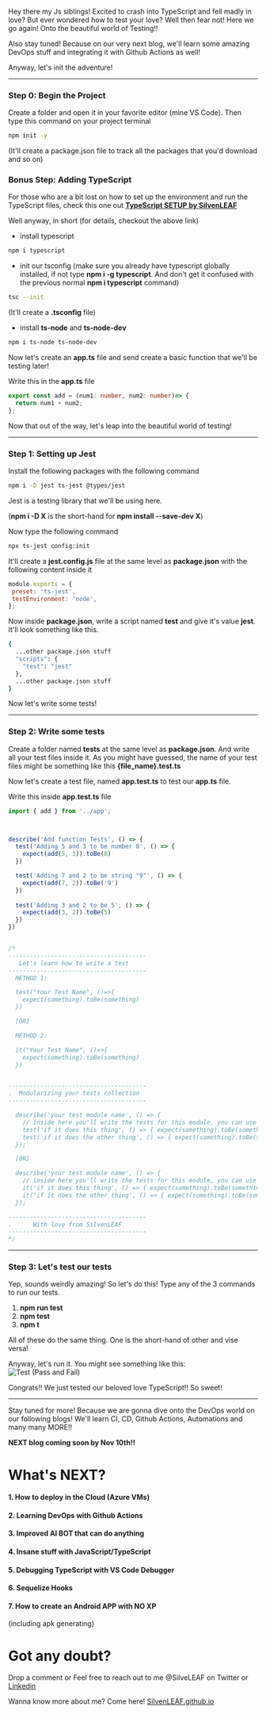 Hey there my Js siblings! Excited to crash into TypeScript and fell madly in love? But ever wondered how to test your love? Well then fear not! Here we go again! Onto the beautiful world of Testing!!

Also stay tuned! Because on our very next blog, we'll learn some amazing DevOps stuff and integrating it with Github Actions as well!

Anyway, let's init the adventure!

***

### Step 0: Begin the Project
Create a folder and open it in your favorite editor (mine VS Code). Then type this command on your project terminal
```bash 
npm init -y
```
(It'll create a package.json file to track all the packages that you'd download and so on)

### Bonus Step: Adding TypeScript
For those who are a bit lost on how to set up the environment and run the TypeScript files, check this one out **[TypeScript SETUP by SilvenLEAF](https://dev.to/silvenleaf/typescript-setup-by-silvenleaf-1aen)**

Well anyway, in short (for details, checkout the above link)
- install typescript
```bash
npm i typescript 
```

- init our tsconfig
(make sure you already have typescript globally installed, if not type **npm i -g typescript**. And don't get it confused with the previous normal **npm i typescript** command)
```bash
tsc --init
```
(It'll create a **.tsconfig** file)

- install **ts-node** and **ts-node-dev**
```bash 
npm i ts-node ts-node-dev
```

Now let's create an **app.ts** file and send create a basic function that we'll be testing later!

Write this in the **app.ts** file
```typescript
export const add = (num1: number, num2: number)=> {
  return num1 + num2;
};
```

Now that out of the way, let's leap into the beautiful world of testing!

***

### Step 1: Setting up Jest
Install the following packages with the following command
```bash 
npm i -D jest ts-jest @types/jest
```
Jest is a testing library that we'll be using here.
 
 (**npm i -D X** is the short-hand for **npm install --save-dev X**)

 Now type the following command
 ```bash
 npx ts-jest config:init
 ```
 It'll create a **jest.config.js** file at the same level as **package.json** with the following content inside it
 ```javascript
module.exports = {
  preset: 'ts-jest',
  testEnvironment: 'node',
};
 ```

 Now inside **package.json**, write a script named **test** and give it's value **jest**. It'll look something like this.

```bash
{
  ...other package.json stuff
  "scripts": {
    "test": "jest"
  },
  ...other package.json stuff
}
```

 Now let's write some tests!

 ***

 ### Step 2: Write some tests
 Create a folder named **tests** at the same level as **package.json**. And write all your test files inside it. As you might have guessed, the name of your test files might be something like this **{file_name}.test.ts**

 Now let's create a test file, named **app.test.ts** to test our **app.ts** file.

 Write this inside **app.test.ts** file
```typescript
import { add } from '../app';



describe('Add function Tests', () => {
  test('Adding 5 and 3 to be number 8', () => {
    expect(add(5, 3)).toBe(8)
  })

  test('Adding 7 and 2 to be string "9"', () => {
    expect(add(7, 2)).toBe('9')
  })
  
  test('Adding 3 and 2 to be 5', () => {
    expect(add(3, 2)).toBe(5)
  })
})


/*
---------------------------------------
   Let's learn how to write a test
---------------------------------------
  METHOD 1:

  test("Your Test Name", ()=>{
    expect(something).toBe(something)
  })

  [OR]

  METHOD 2:

  it("Your Test Name", ()=>{
    expect(something).toBe(something)
  })


---------------------------------------
.  Modularizing your tests collection
---------------------------------------

  describe('your test module name', () => {
    // inside here you'll write the tests for this module, you can use both test() or it(())
    test('if it does this thing', () => { expect(something).toBe(something) });
    test('if it does the other thing', () => { expect(something).toBe(something) });
  });

  [OR]

  describe('your test module name', () => {
    // inside here you'll write the tests for this module, you can use both test() or it(())
    it('if it does this thing', () => { expect(something).toBe(something) });
    it('if it does the other thing', () => { expect(something).toBe(something) });
  });

---------------------------------------
.      With love from SilvenLEAF
---------------------------------------
*/
```

***

### Step 3: Let's test our tests
Yep, sounds weirdly amazing! So let's do this! Type any of the 3 commands to run our tests.

1. **npm run test**
2. **npm test**
3. **npm t**

All of  these do the same thing. One is the short-hand of other and vise versa!

Anyway, let's run it. You might see something like this:
![Test (Pass and Fail)](https://dev-to-uploads.s3.amazonaws.com/uploads/articles/f4uf6y7czt7al4ap9tfz.png)

Congrats!! We just tested our beloved love TypeScript!! So sweet!

***

Stay tuned for more! Because we are gonna dive onto the DevOps world on our following blogs! We'll learn CI, CD, Github Actions, Automations and many many MORE!!



**NEXT blog coming soon by Nov 10th!!**

# What's NEXT?
#### 1. How to deploy in the Cloud (Azure VMs)
#### 2. Learning DevOps with Github Actions
#### 3. Improved AI BOT that can do anything
#### 4. Insane stuff with JavaScript/TypeScript
#### 5. Debugging TypeScript with VS Code Debugger
#### 6. Sequelize Hooks
#### 7. How to create an Android APP with NO XP
(including apk generating)


# Got any doubt? 
Drop a comment or Feel free to reach out to me @SilveLEAF on Twitter or [Linkedin](https://www.linkedin.com/in/silvenleaf/)

Wanna know more about me? Come here! 
[SilvenLEAF.github.io](https://SilvenLEAF.github.io)